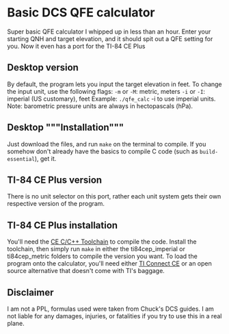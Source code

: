 # Basic DCS QFE calculator

Super basic QFE calculator I whipped up in less than an hour. Enter your starting QNH and target elevation, and it should spit out a QFE setting for you.
Now it even has a port for the TI-84 CE Plus

## Desktop version

By default, the program lets you input the target elevation in feet. To change the input unit, use the following flags:
 `-m` or `-M`: metric, meters
 `-i` or `-I`: imperial (US customary), feet
Example:
`./qfe_calc` -i to use imperial units.
Note: barometric pressure units are always in hectopascals (hPa).

## Desktop """Installation"""

Just download the files, and run `make` on the terminal to compile.
If you somehow don't already have the basics to compile C code (such as `build-essential`), get it.

## TI-84 CE Plus version

There is no unit selector on this port, rather each unit system gets their own respective version of the program.

## TI-84 CE Plus installation

You'll need the [CE C/C++ Toolchain](https://ce-programming.github.io/toolchain/index.html) to compile the code. Install the toolchain, then simply run `make` in either the ti84cep_imperial or ti84cep_metric folders to compile the version you want.
To load the program onto the calculator, you'll need either [TI Connect CE](https://education.ti.com/en/us/products/computer_software/connectivity-software/ti-connect-ce-software/tabs/overview) or an open source alternative that doesn't come with TI's baggage.

## Disclaimer

I am not a PPL, formulas used were taken from Chuck's DCS guides. I am not liable for any damages, injuries, or fatalities if you try to use this in a real plane.
